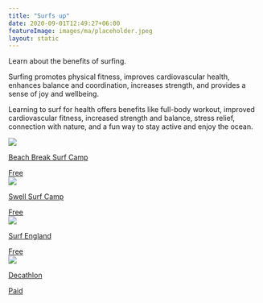 ```yaml
---
title: "Surfs up"
date: 2020-09-01T12:49:27+06:00
featureImage: images/ma/placeholder.jpeg
layout: static
---
```


Learn about the benefits of surfing.

Surfing promotes physical fitness, improves cardiovascular health, enhances balance and coordination, increases strength, and provides a sense of joy and wellbeing.

Learning to surf for health offers benefits like full-body workout, improved cardiovascular fitness, increased strength and balance, stress relief, connection with nature, and a fun way to stay active and enjoy the ocean.

<a class="ma-link" href="https://www.beachbreaksurfcamp.com/blog/silver-surfers-a-guide-to-surfing-for-older-adults"><div class="ma-card ma-card-Learning"><div class="ma-icon"><img src ="/images/Icon-check - learning - opacity.svg"/></div><div class="ma-name"><p>Beach Break Surf Camp</p></div><div class="ma-paid-text"><span>Free </span></div></div></a><a class="ma-link" href="https://swellsurfcamp.com/learning-to-surf-after-40/"><div class="ma-card ma-card-Learning"><div class="ma-icon"><img src ="/images/Icon-check - learning - opacity.svg"/></div><div class="ma-name"><p>Swell Surf Camp</p></div><div class="ma-paid-text"><span>Free </span></div></div></a><a class="ma-link" href="https://www.surfingengland.org/english-surf-schools/"><div class="ma-card ma-card-Learning"><div class="ma-icon"><img src ="/images/Icon-check - learning - opacity.svg"/></div><div class="ma-name"><p>Surf England</p></div><div class="ma-paid-text"><span>Free </span></div></div></a><a class="ma-link" href="https://www.awin1.com/cread.php?awinmid=26895&awinaffid=1198638&ued=https%3A%2F%2Fwww.decathlon.co.uk%2F"><div class="ma-card ma-card-Learning"><div class="ma-icon"><img src ="/images/Icon-pound - learning - opacity.svg"/></div><div class="ma-name"><p>Decathlon</p></div><div class="ma-paid-text"><span>Paid</span></div></div></a>  

<br/><br/>






